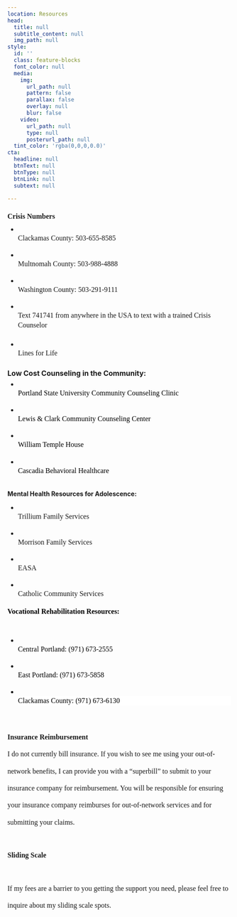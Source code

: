 ```yaml
---
location: Resources
head:
  title: null
  subtitle_content: null
  img_path: null
style:
  id: ''
  class: feature-blocks
  font_color: null
  media:
    img:
      url_path: null
      pattern: false
      parallax: false
      overlay: null
      blur: false
    video:
      url_path: null
      type: null
      posterurl_path: null
  tint_color: 'rgba(0,0,0,0.0)'
cta:
  headline: null
  btnText: null
  btnType: null
  btnLink: null
  subtext: null

---
```

<div class="d-flex align-items-center justify-content-around row">
<div class="col-sm-10 col-md-8 col-lg-6">
<p dir="ltr" style="line-height: 2.4; margin-top: 0pt; margin-bottom: 0pt;"><strong><span style="font-size: 12pt; font-family: 'Times New Roman'; background-color: transparent; font-variant-numeric: normal; font-variant-east-asian: normal; vertical-align: baseline; white-space: pre-wrap;">Crisis Numbers</span></strong></p>
<ul style="margin-top: 0; margin-bottom: 0;">
<li dir="ltr" style="list-style-type: disc; font-size: 12pt; font-family: 'Times New Roman'; background-color: transparent; font-variant-numeric: normal; font-variant-east-asian: normal; vertical-align: baseline; white-space: pre;">
<p dir="ltr" style="line-height: 1.38; margin-top: 0pt; margin-bottom: 0pt;"><span style="font-size: 12pt; background-color: transparent; font-variant-numeric: normal; font-variant-east-asian: normal; vertical-align: baseline; white-space: pre-wrap;">Clackamas County: 503-655-8585</span></p>
</li>
<li dir="ltr" style="list-style-type: disc; font-size: 12pt; font-family: 'Times New Roman'; background-color: transparent; font-variant-numeric: normal; font-variant-east-asian: normal; vertical-align: baseline; white-space: pre;">
<p dir="ltr" style="line-height: 1.38; margin-top: 0pt; margin-bottom: 0pt;"><span style="font-size: 12pt; background-color: transparent; font-variant-numeric: normal; font-variant-east-asian: normal; vertical-align: baseline; white-space: pre-wrap;">Multnomah County: 503-988-4888</span></p>
</li>
<li dir="ltr" style="list-style-type: disc; font-size: 12pt; font-family: 'Times New Roman'; background-color: transparent; font-variant-numeric: normal; font-variant-east-asian: normal; vertical-align: baseline; white-space: pre;">
<p dir="ltr" style="line-height: 1.38; margin-top: 0pt; margin-bottom: 0pt;"><span style="font-size: 12pt; background-color: transparent; font-variant-numeric: normal; font-variant-east-asian: normal; vertical-align: baseline; white-space: pre-wrap;">Washington County: 503-291-9111</span></p>
</li>
<li dir="ltr" style="list-style-type: disc; font-size: 12pt; font-family: 'Times New Roman'; background-color: transparent; font-variant-numeric: normal; font-variant-east-asian: normal; vertical-align: baseline; white-space: pre;">
<p dir="ltr" style="line-height: 1.38; margin-top: 0pt; margin-bottom: 0pt; padding: 0pt 0pt 3.75pt 0pt;"><span style="font-size: 12pt; background-color: transparent; font-variant-numeric: normal; font-variant-east-asian: normal; vertical-align: baseline; white-space: pre-wrap;">Text 741741 from anywhere in the USA to text with a trained Crisis Counselor</span></p>
</li>
<li dir="ltr" style="list-style-type: disc; font-size: 12pt; font-family: 'Times New Roman'; background-color: transparent; font-variant-numeric: normal; font-variant-east-asian: normal; vertical-align: baseline; white-space: pre;">
<p dir="ltr" style="line-height: 1.38; margin-top: 0pt; margin-bottom: 0pt; padding: 0pt 0pt 3.75pt 0pt;"><span style="background-color: transparent; font-size: 12pt; white-space: pre-wrap;">Lines for Life</span></p>
</li>
</ul>
<p dir="ltr" style="line-height: 1.38; margin-top: 0pt; margin-bottom: 0pt; padding: 0pt 0pt 3.75pt 0pt;"><strong><span style="background-color: transparent; font-size: 12pt; white-space: pre-wrap;">Low Cost Counseling in the Community:</span></strong></p>
<ul style="margin-top: 0; margin-bottom: 0;">
<li dir="ltr" style="list-style-type: disc; font-size: 12pt; font-family: 'Times New Roman'; background-color: transparent; font-variant-numeric: normal; font-variant-east-asian: normal; vertical-align: baseline; white-space: pre;">
<p dir="ltr" style="line-height: 1.38; margin-top: 0pt; margin-bottom: 0pt;"><a style="text-decoration-line: none;" href="https://www.pdx.edu/coun/clinic"><span style="font-size: 12pt; color: #000000; background-color: transparent; font-variant-numeric: normal; font-variant-east-asian: normal; vertical-align: baseline; white-space: pre-wrap;">Portland State University Community Counseling Clinic</span></a></p>
</li>
<li dir="ltr" style="list-style-type: disc; font-size: 12pt; font-family: 'Times New Roman'; background-color: transparent; font-variant-numeric: normal; font-variant-east-asian: normal; vertical-align: baseline; white-space: pre;">
<p dir="ltr" style="line-height: 1.38; margin-top: 0pt; margin-bottom: 0pt;"><a style="text-decoration-line: none;" href="https://graduate.lclark.edu/clinics/community_counseling/mental-health-counseling/"><span style="font-size: 12pt; color: #000000; background-color: transparent; font-variant-numeric: normal; font-variant-east-asian: normal; vertical-align: baseline; white-space: pre-wrap;">Lewis &amp; Clark Community Counseling Center</span></a></p>
</li>
<li dir="ltr" style="list-style-type: disc; font-size: 12pt; font-family: 'Times New Roman'; background-color: transparent; font-variant-numeric: normal; font-variant-east-asian: normal; vertical-align: baseline; white-space: pre;">
<p dir="ltr" style="line-height: 1.38; margin-top: 0pt; margin-bottom: 0pt;"><a style="text-decoration-line: none;" href="https://www.williamtemple.org/our-services/counseling/"><span style="font-size: 12pt; color: #000000; background-color: transparent; font-variant-numeric: normal; font-variant-east-asian: normal; vertical-align: baseline; white-space: pre-wrap;">William Temple House</span></a></p>
</li>
<li dir="ltr" style="list-style-type: disc; font-size: 12pt; font-family: 'Times New Roman'; background-color: transparent; font-variant-numeric: normal; font-variant-east-asian: normal; vertical-align: baseline; white-space: pre;">
<p dir="ltr" style="line-height: 1.38; margin-top: 0pt; margin-bottom: 0pt;"><a style="text-decoration-line: none;" href="https://www.cascadiabhc.org/services/mental-health-treatment/?gclid=EAIaIQobChMIjszmyrC64wIVVRx9Ch2dyQz2EAAYASADEgJgR_D_BwE"><span style="font-size: 12pt; color: #000000; background-color: transparent; font-variant-numeric: normal; font-variant-east-asian: normal; vertical-align: baseline; white-space: pre-wrap;">Cascadia Behavioral Healthcare</span></a></p>
</li>
</ul>
<p><strong>Mental Health Resources for Adolescence:</strong></p>
<ul style="margin-top: 0; margin-bottom: 0;">
<li dir="ltr" style="list-style-type: disc; font-size: 12pt; font-family: 'Times New Roman'; background-color: transparent; font-variant-numeric: normal; font-variant-east-asian: normal; vertical-align: baseline; white-space: pre;">
<p dir="ltr" style="line-height: 1.38; margin-top: 0pt; margin-bottom: 0pt;"><span style="font-size: 12pt; background-color: transparent; font-variant-numeric: normal; font-variant-east-asian: normal; vertical-align: baseline; white-space: pre-wrap;">Trillium Family Services</span></p>
</li>
<li dir="ltr" style="list-style-type: disc; font-size: 12pt; font-family: 'Times New Roman'; background-color: transparent; font-variant-numeric: normal; font-variant-east-asian: normal; vertical-align: baseline; white-space: pre;">
<p dir="ltr" style="line-height: 1.38; margin-top: 0pt; margin-bottom: 0pt;"><span style="font-size: 12pt; background-color: transparent; font-variant-numeric: normal; font-variant-east-asian: normal; vertical-align: baseline; white-space: pre-wrap;">Morrison Family Services</span></p>
</li>
<li dir="ltr" style="list-style-type: disc; font-size: 12pt; font-family: 'Times New Roman'; background-color: transparent; font-variant-numeric: normal; font-variant-east-asian: normal; vertical-align: baseline; white-space: pre;">
<p dir="ltr" style="line-height: 1.38; margin-top: 0pt; margin-bottom: 0pt;"><span style="font-size: 12pt; background-color: transparent; font-variant-numeric: normal; font-variant-east-asian: normal; vertical-align: baseline; white-space: pre-wrap;">EASA</span></p>
</li>
<li dir="ltr" style="list-style-type: disc; font-size: 12pt; font-family: 'Times New Roman'; background-color: transparent; font-variant-numeric: normal; font-variant-east-asian: normal; vertical-align: baseline; white-space: pre;">
<p dir="ltr" style="line-height: 1.38; margin-top: 0pt; margin-bottom: 0pt;"><span style="font-size: 12pt; background-color: transparent; font-variant-numeric: normal; font-variant-east-asian: normal; vertical-align: baseline; white-space: pre-wrap;">Catholic Community Services</span></p>
</li>
</ul>
<p dir="ltr" style="line-height: 1.38; margin-top: 0pt; margin-bottom: 0pt;"><strong style="font-family: Verdana, Arial, Helvetica, sans-serif; font-size: 14px;"><span style="font-size: 12pt; font-family: 'Times New Roman'; color: #000000; background-color: transparent; font-style: normal; font-variant: normal; text-decoration: none; vertical-align: baseline; white-space: pre-wrap;">Vocational Rehabilitation Resources:</span></strong></p>
<p>&nbsp;</p>
<ul style="margin-top: 0; margin-bottom: 0;">
<li dir="ltr" style="list-style-type: disc; font-size: 12pt; font-family: 'Times New Roman'; color: #000000; background-color: transparent; font-weight: 400; font-style: normal; font-variant: normal; text-decoration: none; vertical-align: baseline; white-space: pre;">
<p dir="ltr" style="line-height: 1.38; margin-top: 0pt; margin-bottom: 0pt;"><span style="font-size: 12pt; font-family: 'Times New Roman'; color: #000000; background-color: #ffffff; font-weight: 400; font-style: normal; font-variant: normal; text-decoration: none; vertical-align: baseline; white-space: pre-wrap;">Central Portland: (971) 673-2555</span></p>
</li>
<li dir="ltr" style="list-style-type: disc; font-size: 12pt; font-family: 'Times New Roman'; color: #000000; background-color: transparent; font-weight: 400; font-style: normal; font-variant: normal; text-decoration: none; vertical-align: baseline; white-space: pre;">
<p dir="ltr" style="line-height: 1.38; margin-top: 0pt; margin-bottom: 0pt;"><span style="font-size: 12pt; font-family: 'Times New Roman'; color: #000000; background-color: #ffffff; font-weight: 400; font-style: normal; font-variant: normal; text-decoration: none; vertical-align: baseline; white-space: pre-wrap;">East Portland: (971) 673-5858</span></p>
</li>
<li dir="ltr" style="list-style-type: disc; font-size: 12pt; font-family: 'Times New Roman'; color: #000000; background-color: transparent; font-weight: 400; font-style: normal; font-variant: normal; text-decoration: none; vertical-align: baseline; white-space: pre;">
<p dir="ltr" style="line-height: 1.38; background-color: #ffffff; margin-top: 0pt; margin-bottom: 0pt;"><span style="font-size: 12pt; font-family: 'Times New Roman'; color: #000000; background-color: transparent; font-weight: 400; font-style: normal; font-variant: normal; text-decoration: none; vertical-align: baseline; white-space: pre-wrap;">Clackamas County: (971) 673-6130</span></p>
</li>
</ul>
<p dir="ltr" style="line-height: 2.4; margin-top: 0pt; margin-bottom: 0pt;">&nbsp;</p>
<p dir="ltr" style="line-height: 2.4; margin-top: 0pt; margin-bottom: 0pt;"><strong><span style="background-color: transparent; font-family: 'Times New Roman'; font-size: 12pt; white-space: pre-wrap; text-align: center;">Insurance Reimbursement</span></strong></p>
<p dir="ltr" style="line-height: 2.4; margin-top: 0pt; margin-bottom: 27pt;"><span style="font-size: 12pt; font-family: 'Times New Roman'; background-color: transparent; font-variant-numeric: normal; font-variant-east-asian: normal; vertical-align: baseline; white-space: pre-wrap;">I do not currently bill insurance. If you wish to see me using your out-of-network benefits, I can provide you with a &ldquo;superbill&rdquo; to submit to your insurance company for reimbursement. You will be responsible for ensuring your insurance company reimburses for out-of-network services and for submitting your claims.</span></p>
<p dir="ltr" style="line-height: 2.4; margin-top: 0pt; margin-bottom: 27pt;"><strong><span style="font-size: 12pt; font-family: 'Times New Roman'; background-color: transparent; font-variant-numeric: normal; font-variant-east-asian: normal; vertical-align: baseline; white-space: pre-wrap;">Sliding Scale</span></strong></p>
<p dir="ltr" style="line-height: 2.4; margin-top: 0pt; margin-bottom: 27pt;"><span style="font-size: 12pt; font-family: 'Times New Roman'; background-color: transparent; font-variant-numeric: normal; font-variant-east-asian: normal; vertical-align: baseline; white-space: pre-wrap;">If my fees are a barrier to you getting the support you need, please feel free to inquire about my sliding scale spots. </span></p>
<p dir="ltr" style="line-height: 2.4; margin-top: 0pt; margin-bottom: 27pt;">&nbsp;</p>
<p dir="ltr" style="line-height: 1.38; margin-top: 0pt; margin-bottom: 0pt;">&nbsp;</p>
</div>
</div>
